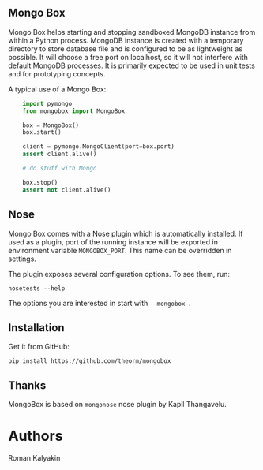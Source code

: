 Mongo Box
---------

Mongo Box helps starting and stopping sandboxed MongoDB instance
from within a Python process. MongoDB instance is created with a
temporary directory to store database file and is configured to
be as lightweight as possible. It will choose a free port on localhost, 
so it will not interfere with default MongoDB processes. 
It is primarily expected to be used in unit tests and for prototyping concepts.

A typical use of a Mongo Box:

```python
    import pymongo
    from mongobox import MongoBox

    box = MongoBox()
    box.start()

    client = pymongo.MongoClient(port=box.port) 
    assert client.alive()

    # do stuff with Mongo

    box.stop()
    assert not client.alive()
```

Nose
----

Mongo Box comes with a Nose plugin which is automatically installed.
If used as a plugin, port of the running instance will be exported
in environment variable `MONGOBOX_PORT`. This name can be overridden
in settings.

The plugin exposes several configuration options. To see them, run:

    nosetests --help

The options you are interested in start with `--mongobox-`.

Installation
------------

Get it from GitHub:
    
    pip install https://github.com/theorm/mongobox


Thanks
------

MongoBox is based on `mongonose` nose plugin by Kapil Thangavelu.

Authors
=======

 Roman Kalyakin 





